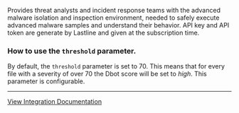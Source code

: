 Provides threat analysts and incident response teams with the advanced
malware isolation and inspection environment, needed to safely execute advanced
malware samples and understand their behavior. 
API key and API token are generate by Lastline and given at the subscription time.

### How to use the `threshold` parameter.
By default, the `threshold` parameter is set to 70. This means that for every file with a severity of over 70
the Dbot score will be set to *high*. This parameter is configurable.


---
[View Integration Documentation](https://xsoar.pan.dev/docs/reference/integrations/lastline-v2)